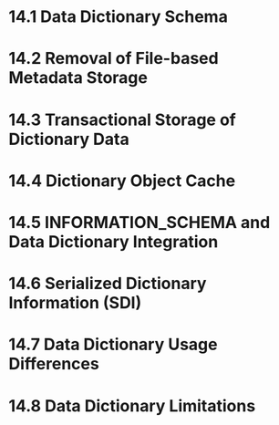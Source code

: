 

# 14.1 Data Dictionary Schema
# 14.2 Removal of File-based Metadata Storage
# 14.3 Transactional Storage of Dictionary Data
# 14.4 Dictionary Object Cache
# 14.5 INFORMATION_SCHEMA and Data Dictionary Integration
# 14.6 Serialized Dictionary Information (SDI)
# 14.7 Data Dictionary Usage Differences
# 14.8 Data Dictionary Limitations